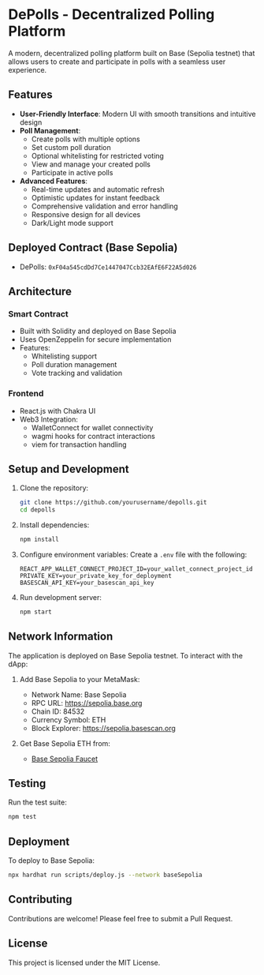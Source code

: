# DePolls - Decentralized Polling Platform

A modern, decentralized polling platform built on Base (Sepolia testnet) that allows users to create and participate in polls with a seamless user experience.

## Features

- **User-Friendly Interface**: Modern UI with smooth transitions and intuitive design
- **Poll Management**:
  - Create polls with multiple options
  - Set custom poll duration
  - Optional whitelisting for restricted voting
  - View and manage your created polls
  - Participate in active polls
- **Advanced Features**:
  - Real-time updates and automatic refresh
  - Optimistic updates for instant feedback
  - Comprehensive validation and error handling
  - Responsive design for all devices
  - Dark/Light mode support

## Deployed Contract (Base Sepolia)

- DePolls: `0xF04a545cdDd7Ce1447047Ccb32EAfE6F22A5d026`

## Architecture

### Smart Contract
- Built with Solidity and deployed on Base Sepolia
- Uses OpenZeppelin for secure implementation
- Features:
  - Whitelisting support
  - Poll duration management
  - Vote tracking and validation

### Frontend
- React.js with Chakra UI
- Web3 Integration:
  - WalletConnect for wallet connectivity
  - wagmi hooks for contract interactions
  - viem for transaction handling

## Setup and Development

1. Clone the repository:
   ```bash
   git clone https://github.com/yourusername/depolls.git
   cd depolls
   ```

2. Install dependencies:
   ```bash
   npm install
   ```

3. Configure environment variables:
   Create a `.env` file with the following:
   ```
   REACT_APP_WALLET_CONNECT_PROJECT_ID=your_wallet_connect_project_id
   PRIVATE_KEY=your_private_key_for_deployment
   BASESCAN_API_KEY=your_basescan_api_key
   ```

4. Run development server:
   ```bash
   npm start
   ```

## Network Information

The application is deployed on Base Sepolia testnet. To interact with the dApp:

1. Add Base Sepolia to your MetaMask:
   - Network Name: Base Sepolia
   - RPC URL: https://sepolia.base.org
   - Chain ID: 84532
   - Currency Symbol: ETH
   - Block Explorer: https://sepolia.basescan.org

2. Get Base Sepolia ETH from:
   - [Base Sepolia Faucet](https://www.coinbase.com/faucets/base-sepolia-faucet)

## Testing

Run the test suite:
```bash
npm test
```

## Deployment

To deploy to Base Sepolia:
```bash
npx hardhat run scripts/deploy.js --network baseSepolia
```

## Contributing

Contributions are welcome! Please feel free to submit a Pull Request.

## License

This project is licensed under the MIT License. 